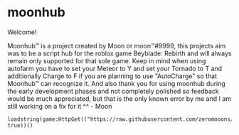 # moonhub

Welcome!

Moonhub™ is a project created by Moon or moon™#9999, this projects aim was to be a script hub for the roblox game Beyblade: Rebirth and will always remain only supported for that sole game. Keep in mind when using autofarm you have to set your Meteor to Y and set your Tornado to T and additionally Charge to F if you are planning to use "AutoCharge" so that Moonhub™ can recognize it. And also thank you for using moonhub during the early development phases and not completely polished so feedback would be much appreciated, but that is the only known error by me and I am still working on a fix for it ^^ - Moon

```
loadstring(game:HttpGet(("https://raw.githubusercontent.com/zeromooons/moonhub/main/MoonHubUpdated.lua"), true))()
```
